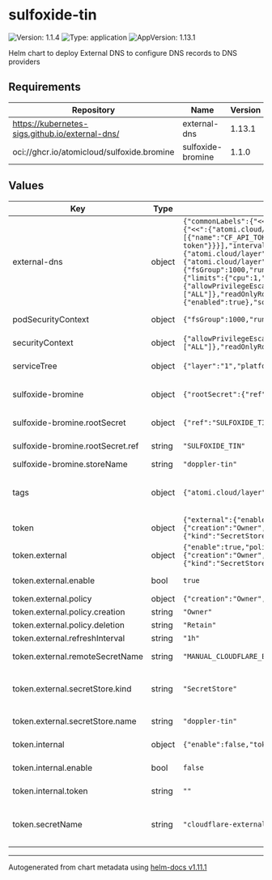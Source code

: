 # sulfoxide-tin

![Version: 1.1.4](https://img.shields.io/badge/Version-1.1.4-informational?style=flat-square) ![Type: application](https://img.shields.io/badge/Type-application-informational?style=flat-square) ![AppVersion: 1.13.1](https://img.shields.io/badge/AppVersion-1.13.1-informational?style=flat-square)

Helm chart to deploy External DNS to configure DNS records to DNS providers

## Requirements

| Repository | Name | Version |
|------------|------|---------|
| https://kubernetes-sigs.github.io/external-dns/ | external-dns | 1.13.1 |
| oci://ghcr.io/atomicloud/sulfoxide.bromine | sulfoxide-bromine | 1.1.0 |

## Values

| Key | Type | Default | Description |
|-----|------|---------|-------------|
| external-dns | object | `{"commonLabels":{"<<":{"atomi.cloud/layer":"1","atomi.cloud/platform":"sulfoxide","atomi.cloud/service":"tin"}},"deploymentAnnotations":{"<<":{"atomi.cloud/layer":"1","atomi.cloud/platform":"sulfoxide","atomi.cloud/service":"tin"}},"env":[{"name":"CF_API_TOKEN","valueFrom":{"secretKeyRef":{"key":"CLOUDFLARE_TOKEN","name":"cloudflare-external-dns-token"}}}],"interval":"1m","logFormat":"json","podAnnotations":{"<<":{"atomi.cloud/layer":"1","atomi.cloud/platform":"sulfoxide","atomi.cloud/service":"tin"}},"podLabels":{"<<":{"atomi.cloud/layer":"1","atomi.cloud/platform":"sulfoxide","atomi.cloud/service":"tin"}},"podSecurityContext":{"<<":{"fsGroup":1000,"runAsGroup":1000,"runAsNonRoot":true,"runAsUser":1000}},"provider":"cloudflare","rbac":{"create":true},"resources":{"limits":{"cpu":1,"memory":"1Gi"},"requests":{"cpu":"250m","memory":"256Mi"}},"securityContext":{"<<":{"allowPrivilegeEscalation":false,"capabilities":{"drop":["ALL"]},"readOnlyRootFilesystem":true,"runAsGroup":3000,"runAsNonRoot":true,"runAsUser":1000}},"serviceMonitor":{"enabled":true},"sources":["service"]}` | ExternalDNS configuration. See [ExternalDNS Helm Chart](https://github.com/kubernetes-sigs/external-dns/tree/master/charts/external-dns) |
| podSecurityContext | object | `{"fsGroup":1000,"runAsGroup":1000,"runAsNonRoot":true,"runAsUser":1000}` | YAML Anchor for PodSecurityContext |
| securityContext | object | `{"allowPrivilegeEscalation":false,"capabilities":{"drop":["ALL"]},"readOnlyRootFilesystem":true,"runAsGroup":3000,"runAsNonRoot":true,"runAsUser":1000}` | YAML Anchor for SecurityContext |
| serviceTree | object | `{"layer":"1","platform":"sulfoxide","service":"tin"}` | AtomiCloud Service Tree. See [ServiceTree](https://atomicloud.larksuite.com/wiki/OkfJwTXGFiMJkrk6W3RuwRrZs64?theme=DARK&contentTheme=DARK#MHw5d76uDo2tBLx86cduFQMRsBb) |
| sulfoxide-bromine | object | `{"rootSecret":{"ref":"SULFOXIDE_TIN"},"storeName":"doppler-tin"}` | Create SecretStore via secret of secrets pattern |
| sulfoxide-bromine.rootSecret | object | `{"ref":"SULFOXIDE_TIN"}` | Secret of Secrets reference |
| sulfoxide-bromine.rootSecret.ref | string | `"SULFOXIDE_TIN"` | DOPPLER Token Reference |
| sulfoxide-bromine.storeName | string | `"doppler-tin"` | Store name to create |
| tags | object | `{"atomi.cloud/layer":"1","atomi.cloud/platform":"sulfoxide","atomi.cloud/service":"tin"}` | Kubernetes labels and annotations, following Service Tree |
| token | object | `{"external":{"enable":true,"policy":{"creation":"Owner","deletion":"Retain"},"refreshInterval":"1h","remoteSecretName":"MANUAL_CLOUDFLARE_EXTERNAL_DNS_TOKEN","secretStore":{"kind":"SecretStore","name":"doppler-tin"}},"internal":{"enable":false,"token":""},"secretName":"cloudflare-external-dns-token"}` | Cloudflare Tunnel Token |
| token.external | object | `{"enable":true,"policy":{"creation":"Owner","deletion":"Retain"},"refreshInterval":"1h","remoteSecretName":"MANUAL_CLOUDFLARE_EXTERNAL_DNS_TOKEN","secretStore":{"kind":"SecretStore","name":"doppler-tin"}}` | Use external secret |
| token.external.enable | bool | `true` | Enable the use of external secret |
| token.external.policy | object | `{"creation":"Owner","deletion":"Retain"}` | Secret policy |
| token.external.policy.creation | string | `"Owner"` | Creation policy |
| token.external.policy.deletion | string | `"Retain"` | Deletion policy |
| token.external.refreshInterval | string | `"1h"` | Refresh Rate |
| token.external.remoteSecretName | string | `"MANUAL_CLOUDFLARE_EXTERNAL_DNS_TOKEN"` | Remote Secret Reference name |
| token.external.secretStore.kind | string | `"SecretStore"` | Kind of the Secret Store: `ClusterSecretStore` or `SecretStore` |
| token.external.secretStore.name | string | `"doppler-tin"` | Name of the Secret Store |
| token.internal | object | `{"enable":false,"token":""}` | Secret directly inlined in value files |
| token.internal.enable | bool | `false` | Use hard coded secret |
| token.internal.token | string | `""` | Hard coded Cloudflare token |
| token.secretName | string | `"cloudflare-external-dns-token"` | Secret Name that stores the Token with key CLOUDFLARE_TOKEN |

----------------------------------------------
Autogenerated from chart metadata using [helm-docs v1.11.1](https://github.com/norwoodj/helm-docs/releases/v1.11.1)